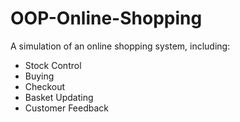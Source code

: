 # OOP-Online-Shopping
A simulation of an online shopping system, including:
* Stock Control
* Buying
* Checkout
* Basket Updating
* Customer Feedback

